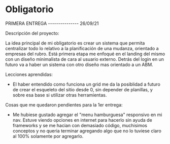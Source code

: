 # Obligatorio
PRIMERA ENTREGA --------------- 26/09/21

Descripción del proyecto:

 La idea principal de mi obligatorio es crear un sistema que permita centralizar todo lo relativo a la planificación de una mudanza, orientado a empresas del rubro.
Está primera etapa me enfoqué en el landing del mismo con un diseño minimalista de cara al usuario externo. Detrás del login en un futuro va a haber un sistema con otro diseño mas orientado a un ABM.

Lecciones aprendidas:

 - El haber entendido como funciona un grid me da la posiblidad a futuro de crear el esqueleto del sitio desde 0, sin depender de planillas, y sobre esa base si utilizar otras herramientas.

Cosas que me quedaron pendientes para la 1er entrega:

- Me hubiese gustado agregar el "menu hamburguesa" responsivo en mi nav. Estuve viendo opciones en internet para hacerlo sin ayuda de frameworks y se me hacian con demasiado código, muchisimos conceptos y no queria terminar agregando algo que no lo tuviese claro al 100% solamente por agregarlo. 
